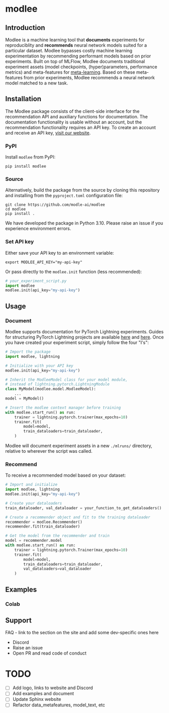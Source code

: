 # modlee

## Introduction
Modlee is a machine learning tool that **documents** experiments for reproduciblity and **recommends** neural network models suited for a particular dataset.
Modlee bypasses costly machine learning experimentation by recommending performant models based on prior experiments.
Built on top of MLFlow, Modlee documents traditional experiment assets (model checkpoints, (hyper)parameters, performance metrics) and meta-features for [meta-learning](https://ieeexplore.ieee.org/abstract/document/9428530).
Based on these meta-features from prior experiments, Modlee recommends a neural network model matched to a new task.

## Installation
The Modlee package consists of the client-side interface for the recommendation API and auxiliary functions for documentation.
The documentation functionality is usable without an account, but the recommendation functionality requires an API key.
To create an account and receive an API key, [visit our website](modlee.ai).

### PyPI
Install `modlee` from PyPI:
```shell
pip install modlee
```

### Source
Alternatively, build the package from the source by cloning this repository and installing from the `pyproject.toml` configuration file:
```shell
git clone https://github.com/modle-ai/modlee
cd modlee
pip install .
```

We have developed the package in Python 3.10. 
Please raise an issue if you experience environment errors.

### Set API key
Either save your API key to an environment variable: 
```shell
export MODLEE_API_KEY="my-api-key"
```
Or pass directly to the  `modlee.init` function (less recommended):
```python
# your_experiment_script.py
import modlee
modlee.init(api_key="my-api-key")
```

## Usage

### Document
Modlee supports documentation for PyTorch Lightning experiments.
Guides for structuring PyTorch Lightning projects are available [here](https://lightning.ai/docs/pytorch/stable/starter/converting.html) and [here](https://towardsdatascience.com/from-pytorch-to-pytorch-lightning-a-gentle-introduction-b371b7caaf09).
Once you have created your experiment script, simply follow the four "I's":
```python
# Import the package
import modlee, lightning

# Initialize with your API key
modlee.init(api_key="my-api-key")

# Inherit the ModleeModel class for your model module,
# instead of lightning.pytorch.LightningModule
class MyModel(modlee.model.ModleeModel):
    ...
model = MyModel()

# Insert the modlee context manager before training
with modlee.start_run() as run:
    trainer = lightning.pytorch.trainer(max_epochs=10)
    trainer.fit(
        model=model,
        train_dataloaders=train_dataloader,
    )
```

Modlee will document experiment assets in a new `./mlruns/` directory, relative to wherever the script was called.

### Recommend
To receive a recommended model based on your dataset:
```python
# Import and initialize
import modlee, lightning
modlee.init(api_key="my-api-key")

# Create your dataloaders
train_dataloader, val_dataloader = your_function_to_get_dataloaders()

# Create a recommender object and fit to the training dataloader
recommender = modlee.Recommender()
recommender.fit(train_dataloader)

# Get the model from the recommender and train
model = recommender.model
with modlee.start_run() as run:
    trainer = lightning.pytorch.Trainer(max_epochs=10)
    trainer.fit(
        model=model,
        train_dataloaders=train_dataloader,
        val_dataloaders=val_dataloader
    )
```

## Examples

### Colab

## Support
FAQ - link to the section on the site and add some dev-specific ones here
- Discord
- Raise an issue
- Open PR and read code of conduct

# TODO
- [ ] Add logo, links to website and Discord
- [ ] Add examples and document 
- [ ] Update Sphinx website
- [ ] Refactor data_metafeatures, model_text, etc